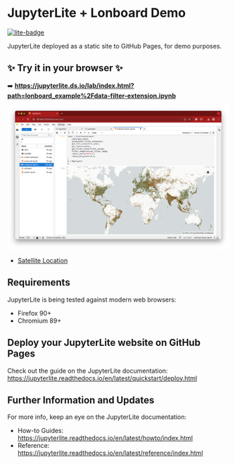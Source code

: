 # JupyterLite + Lonboard Demo

[![lite-badge](https://jupyterlite.rtfd.io/en/latest/_static/badge.svg)](https://jupyterlite.ds.io/lab/index.html?path=lonboard%2Fdata-filter-extension.ipynb)

JupyterLite deployed as a static site to GitHub Pages, for demo purposes.

## ✨ Try it in your browser ✨

➡️ **https://jupyterlite.ds.io/lab/index.html?path=lonboard_example%2Fdata-filter-extension.ipynb**

[![](assets/lonboard.png)](https://jupyterlite.ds.io/lab/index.html?path=lonboard%2Fdata-filter-extension.ipynb)

- [Satellite Location](https://jupyterlite.ds.io/lab/index.html?path=lonboard_example%2Fsatellite-location.ipynb)

## Requirements

JupyterLite is being tested against modern web browsers:

- Firefox 90+
- Chromium 89+

## Deploy your JupyterLite website on GitHub Pages

Check out the guide on the JupyterLite documentation: https://jupyterlite.readthedocs.io/en/latest/quickstart/deploy.html

## Further Information and Updates

For more info, keep an eye on the JupyterLite documentation:

- How-to Guides: https://jupyterlite.readthedocs.io/en/latest/howto/index.html
- Reference: https://jupyterlite.readthedocs.io/en/latest/reference/index.html
